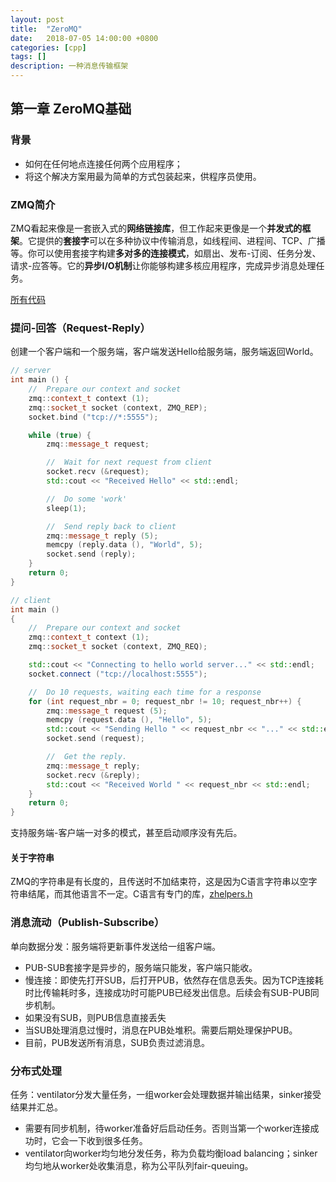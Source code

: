 ```yaml
---
layout: post
title:  "ZeroMQ"
date:   2018-07-05 14:00:00 +0800
categories: [cpp]
tags: []
description: 一种消息传输框架
---
```


## 第一章 ZeroMQ基础
### 背景
- 如何在任何地点连接任何两个应用程序；
- 将这个解决方案用最为简单的方式包装起来，供程序员使用。

### ZMQ简介
ZMQ看起来像是一套嵌入式的**网络链接库**，但工作起来更像是一个**并发式的框架**。它提供的**套接字**可以在多种协议中传输消息，如线程间、进程间、TCP、广播等。你可以使用套接字构建**多对多的连接模式**，如扇出、发布-订阅、任务分发、请求-应答等。它的**异步I/O机制**让你能够构建多核应用程序，完成异步消息处理任务。

[所有代码](https://github.com/booksbyus/zguide/tree/master/examples/C%2B%2B)

### 提问-回答（Request-Reply）
创建一个客户端和一个服务端，客户端发送Hello给服务端，服务端返回World。

~~~cpp
// server
int main () {
    //  Prepare our context and socket
    zmq::context_t context (1);
    zmq::socket_t socket (context, ZMQ_REP);
    socket.bind ("tcp://*:5555");

    while (true) {
        zmq::message_t request;

        //  Wait for next request from client
        socket.recv (&request);
        std::cout << "Received Hello" << std::endl;

        //  Do some 'work'
    	sleep(1);

        //  Send reply back to client
        zmq::message_t reply (5);
        memcpy (reply.data (), "World", 5);
        socket.send (reply);
    }
    return 0;
}

// client
int main ()
{
    //  Prepare our context and socket
    zmq::context_t context (1);
    zmq::socket_t socket (context, ZMQ_REQ);

    std::cout << "Connecting to hello world server..." << std::endl;
    socket.connect ("tcp://localhost:5555");

    //  Do 10 requests, waiting each time for a response
    for (int request_nbr = 0; request_nbr != 10; request_nbr++) {
        zmq::message_t request (5);
        memcpy (request.data (), "Hello", 5);
        std::cout << "Sending Hello " << request_nbr << "..." << std::endl;
        socket.send (request);

        //  Get the reply.
        zmq::message_t reply;
        socket.recv (&reply);
        std::cout << "Received World " << request_nbr << std::endl;
    }
    return 0;
}
~~~

支持服务端-客户端一对多的模式，甚至启动顺序没有先后。

#### 关于字符串
ZMQ的字符串是有长度的，且传送时不加结束符，这是因为C语言字符串以空字符串结尾，而其他语言不一定。C语言有专门的库，[zhelpers.h](https://github.com/booksbyus/zguide/blob/master/examples/C/zhelpers.h)

### 消息流动（Publish-Subscribe）
单向数据分发：服务端将更新事件发送给一组客户端。

- PUB-SUB套接字是异步的，服务端只能发，客户端只能收。
- 慢连接：即使先打开SUB，后打开PUB，依然存在信息丢失。因为TCP连接耗时比传输耗时多，连接成功时可能PUB已经发出信息。后续会有SUB-PUB同步机制。
- 如果没有SUB，则PUB信息直接丢失
- 当SUB处理消息过慢时，消息在PUB处堆积。需要后期处理保护PUB。
- 目前，PUB发送所有消息，SUB负责过滤消息。

### 分布式处理
任务：ventilator分发大量任务，一组worker会处理数据并输出结果，sinker接受结果并汇总。

- 需要有同步机制，待worker准备好后启动任务。否则当第一个worker连接成功时，它会一下收到很多任务。
- ventilator向worker均匀地分发任务，称为负载均衡load balancing；sinker均匀地从worker处收集消息，称为公平队列fair-queuing。